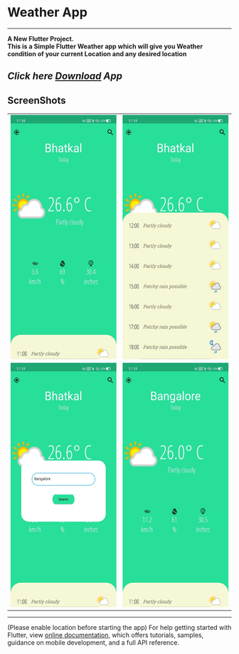 # Weather App
---

**A New Flutter Project.**<br>
**This is a Simple Flutter Weather app which  will give you Weather condition of your current Location and any desired location**

*Click here [Download](https://github.com/madannaik/Flutter-weather-App/raw/main/Extra%20files/app-release.apk) App*
---
ScreenShots
---
  <table>
    <tr>
      <td><img src="https://github.com/madannaik/Flutter-weather-App/raw/main/Extra%20files/photo6107009609182063165.jpg" alt="App SS" width="250" height="550" /></td>
      <td><img src="https://github.com/madannaik/Flutter-weather-App/raw/main/Extra%20files/photo6107009609182063168.jpg" alt="App SS" width="250" height="550" /></td>
    </tr>
    <tr>
      <td><img src="https://github.com/madannaik/Flutter-weather-App/raw/main/Extra%20files/photo6107009609182063166.jpg" alt="App SS" width="250" height="550" /></td>
      <td><img src="https://github.com/madannaik/Flutter-weather-App/raw/main/Extra%20files/photo6107009609182063167.jpg" alt="App SS" width="250" height="550" /></td>
    </tr>
  </table>
  
---

 



(Please enable location before starting the app)
For help getting started with Flutter, view
[online documentation](https://flutter.dev/docs), which offers tutorials,
samples, guidance on mobile development, and a full API reference.
